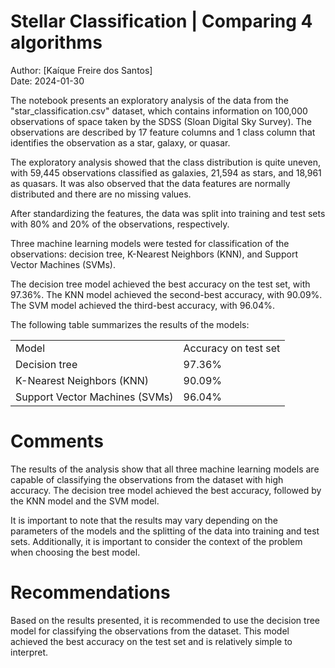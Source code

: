 # Stellar Classification | Comparing 4 algorithms
Author: [Kaíque Freire dos Santos]<br> Date: 2024-01-30

The notebook presents an exploratory analysis of the data from the "star_classification.csv" dataset, which contains information on 100,000 observations of space taken by the SDSS (Sloan Digital Sky Survey). The observations are described by 17 feature columns and 1 class column that identifies the observation as a star, galaxy, or quasar.

The exploratory analysis showed that the class distribution is quite uneven, with 59,445 observations classified as galaxies, 21,594 as stars, and 18,961 as quasars. It was also observed that the data features are normally distributed and there are no missing values.

After standardizing the features, the data was split into training and test sets with 80% and 20% of the observations, respectively.

Three machine learning models were tested for classification of the observations: decision tree, K-Nearest Neighbors (KNN), and Support Vector Machines (SVMs).

The decision tree model achieved the best accuracy on the test set, with 97.36%. The KNN model achieved the second-best accuracy, with 90.09%. The SVM model achieved the third-best accuracy, with 96.04%. 

The following table summarizes the results of the models:

<table>
  <tr><td>Model</td><td>Accuracy on test set</td></tr>
  <tr><td>Decision tree</td><td>97.36%</td></tr>
  <tr><td>K-Nearest Neighbors (KNN)</td><td>90.09%</td></tr>
  <tr><td>Support Vector Machines (SVMs)</td><td>96.04%</td></tr>
</table>

# Comments

The results of the analysis show that all three machine learning models are capable of classifying the observations from the dataset with high accuracy. The decision tree model achieved the best accuracy, followed by the KNN model and the SVM model.

It is important to note that the results may vary depending on the parameters of the models and the splitting of the data into training and test sets. Additionally, it is important to consider the context of the problem when choosing the best model.

# Recommendations

Based on the results presented, it is recommended to use the decision tree model for classifying the observations from the dataset. This model achieved the best accuracy on the test set and is relatively simple to interpret.
